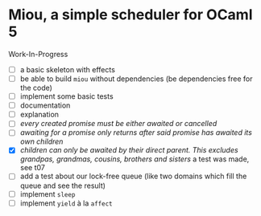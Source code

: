 # Miou, a simple scheduler for OCaml 5

Work-In-Progress
- [ ] a basic skeleton with effects
- [ ] be able to build `miou` without dependencies (be dependencies free for the code)
- [ ] implement some basic tests
- [ ] documentation
- [ ] explanation
- [ ] *every created promise must be either awaited or cancelled*
- [ ] *awaiting for a promise only returns after said promise has awaited its own children*
- [x] *children can only be awaited by their direct parent. This excludes grandpas, grandmas, cousins, brothers and sisters*
      a test was made, see t07
- [ ] add a test about our lock-free queue (like two domains which fill the queue and see the result)
- [ ] implement `sleep`
- [ ] implement `yield` à la `affect`
